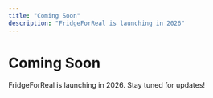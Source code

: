 ```yaml
---
title: "Coming Soon"
description: "FridgeForReal is launching in 2026"
---
```


# Coming Soon

FridgeForReal is launching in 2026. Stay tuned for updates! 